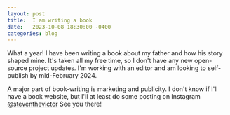 ```yaml
---
layout: post
title:  I am writing a book
date:   2023-10-08 18:30:00 -0400
categories: blog
---
```

What a year!  I have been writing a book about my father and how his story shaped mine.  It's taken all my free time, so I don't have any new open-source project updates.  I'm working with an editor and am looking to self-publish by mid-February 2024.


A major part of book-writing is marketing and publicity.  I don't know if I'll have a book website, but I'll at least do some posting on Instagram <a href="https://www.instagram.com/steventhevictor">@steventhevictor</a>  See you there!

